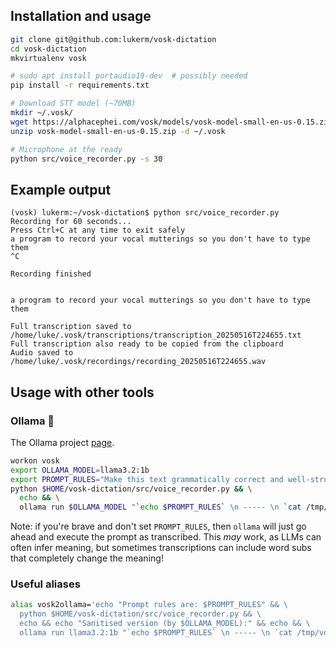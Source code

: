 ## Installation and usage

```bash
git clone git@github.com:lukerm/vosk-dictation
cd vosk-dictation
mkvirtualenv vosk

# sudo apt install portaudio19-dev  # possibly needed
pip install -r requirements.txt

# Download STT model (~70MB)
mkdir ~/.vosk/
wget https://alphacephei.com/vosk/models/vosk-model-small-en-us-0.15.zip
unzip vosk-model-small-en-us-0.15.zip -d ~/.vosk

# Microphone at the ready
python src/voice_recorder.py -s 30
```

## Example output

```text
(vosk) lukerm:~/vosk-dictation$ python src/voice_recorder.py
Recording for 60 seconds...
Press Ctrl+C at any time to exit safely
a program to record your vocal mutterings so you don't have to type them
^C

Recording finished


a program to record your vocal mutterings so you don't have to type them

Full transcription saved to /home/luke/.vosk/transcriptions/transcription_20250516T224655.txt
Full transcription also ready to be copied from the clipboard
Audio saved to /home/luke/.vosk/recordings/recording_20250516T224655.wav
```

## Usage with other tools

### Ollama 🦙

The Ollama project [page](https://github.com/ollama/ollama).

```bash
workon vosk
export OLLAMA_MODEL=llama3.2:1b
export PROMPT_RULES="Make this text grammatically correct and well-structured. Do not include preamble in your output, just the corrected version of what follows."
python $HOME/vosk-dictation/src/voice_recorder.py && \
  echo && \
  ollama run $OLLAMA_MODEL "`echo $PROMPT_RULES` \n ----- \n `cat /tmp/vosk_transcription_latest.txt`"
```

Note: if you're brave and don't set `PROMPT_RULES`, then `ollama` will just go ahead and execute the prompt as transcribed. 
This _may_ work, as LLMs can often infer meaning, but sometimes transcriptions can include word subs that completely change the meaning!

### Useful aliases

```bash
alias vosk2ollama='echo "Prompt rules are: $PROMPT_RULES" && \
  python $HOME/vosk-dictation/src/voice_recorder.py && \
  echo && echo "Sanitised version (by $OLLAMA_MODEL):" && echo && \
  ollama run llama3.2:1b "`echo $PROMPT_RULES` \n ----- \n `cat /tmp/vosk_transcription_latest.txt`"'
```